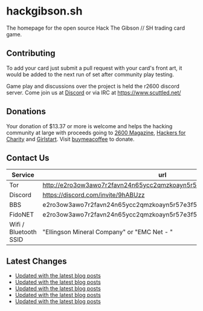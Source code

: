 # hackgibson.sh
The homepage for the open source Hack The Gibson // SH trading card game.


## Contributing

To add your card just submit a pull request with your card's front art, it would be added to the next run of set after community play testing.

Game play and discussions over the project is held the r2600 discord server. Come join us at [Discord](https://discord.com/invite/9hABUzz) or via IRC at https://www.scuttled.net/


## Donations

Your donation of $13.37 or more is welcome and helps the hacking community at large with proceeds going to [2600 Magazine](https://2600.com/), [Hackers for Charity](https://hackersforcharity.org) and [Girlstart](https://girlstart.org).  Visit [buymeacoffee](https://www.buymeacoffee.com/hackgibson.sh) to donate.


## Contact Us

Service | url
-|-
Tor | http://e2ro3ow3awo7r2favn24n65ycc2qmzkoayn5r57e3f56nvjwdcgg32ad.onion
Discord | https://discord.com/invite/9hABUzz
BBS | e2ro3ow3awo7r2favn24n65ycc2qmzkoayn5r57e3f56nvjwdcgg32ad.onion:23
FidoNET | e2ro3ow3awo7r2favn24n65ycc2qmzkoayn5r57e3f56nvjwdcgg32ad.onion:24554
Wifi / Bluetooth SSID | "Ellingson Mineral Company" or "EMC Net - <fidonet address>"

## Latest Changes
<!-- BLOG-POST-LIST:START -->
- [Updated with the latest blog posts](https://github.com/DFW2600/hackgibson.sh/commit/c027ec41e34bd8d75879ba5bc72c4ff7a1d270bf)
- [Updated with the latest blog posts](https://github.com/DFW2600/hackgibson.sh/commit/c26949835d179c20d4b4e11d17b5d215cabe11a7)
- [Updated with the latest blog posts](https://github.com/DFW2600/hackgibson.sh/commit/6bfaeb6560614f9f58c120618f5b3448440e65d0)
- [Updated with the latest blog posts](https://github.com/DFW2600/hackgibson.sh/commit/a18b74b1b8f58faeb1d452b612240874b8182204)
- [Updated with the latest blog posts](https://github.com/DFW2600/hackgibson.sh/commit/996d79c1e580d6e9274062f2c28f6aee9af0366e)
<!-- BLOG-POST-LIST:END -->
